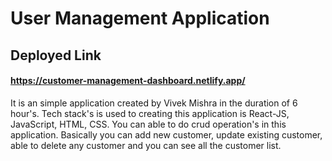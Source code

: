 # User Management Application

## Deployed Link

#### https://customer-management-dashboard.netlify.app/

It is an simple application created by Vivek Mishra in the duration of 6 hour's. Tech stack's is used to creating this application is React-JS, JavaScript, HTML, CSS. You can able to do crud operation's in this application. Basically you can add new customer, update existing customer, able to delete any customer and you can see all the customer list.

